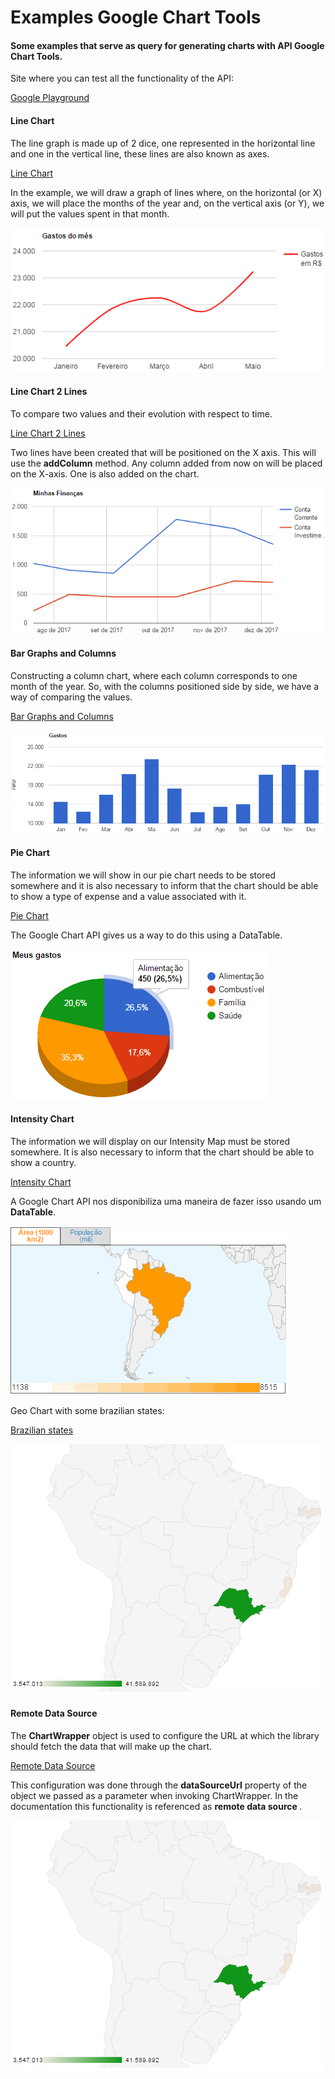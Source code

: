 # Examples Google Chart Tools

#### Some examples that serve as query for generating charts with API Google Chart Tools.

<p>Site where you can test all the functionality of the API: </p>

[Google Playground](https://developers.google.com/apis-explorer/?csw=1#p/)

#### Line Chart

<p>The line graph is made up of 2 dice, one represented in the horizontal line and one in the vertical line, these lines are also known as axes.<p>

[Line Chart](https://github.com/ThiagoMartinsdeMelo/google-chart-tools/blob/master/line-chart/index.php)

<p>In the example, we will draw a graph of lines where, on the horizontal (or X) axis, we will place the months of the year and, on the vertical axis (or Y), we will put the values spent in that month.</p>

![Line Chart](https://github.com/ThiagoMartinsdeMelo/google-chart-tools/blob/master/line-chart/img/line_chart.png)

#### Line Chart 2 Lines

<p>To compare two values and their evolution with respect to time.</p>

[Line Chart 2 Lines](https://github.com/ThiagoMartinsdeMelo/google-chart-tools/blob/master/line-chart-2-lines/index.php)

<p>Two lines have been created that will be positioned on the X axis. This will use the <strong>addColumn</strong> method. Any column added from now on will be placed on the X-axis. One is also added on the chart.</p>

![Line Chart 2 Lines](https://github.com/ThiagoMartinsdeMelo/google-chart-tools/blob/master/line-chart-2-lines/img/line-chart-2.png)

#### Bar Graphs and Columns

<p>Constructing a column chart, where each column corresponds to one month of the year. So, with the columns positioned side by side, we have a way of comparing the values.</p>

[Bar Graphs and Columns](https://github.com/ThiagoMartinsdeMelo/google-chart-tools/blob/master/bar-graphs-and-columns/index.php)

![Bar Graphs and Columns](https://github.com/ThiagoMartinsdeMelo/google-chart-tools/blob/master/bar-graphs-and-columns/img/bar-graphs-columns.png)

#### Pie Chart

<p>The information we will show in our pie chart needs to be stored somewhere and it is also necessary to inform that the chart should be able to show a type of expense and a value associated with it.</p>

[Pie Chart](https://github.com/ThiagoMartinsdeMelo/google-chart-tools/blob/master/pie-chart/index.php)

<p>The Google Chart API gives us a way to do this using a DataTable.</p>

![Pie Chart](https://github.com/ThiagoMartinsdeMelo/google-chart-tools/blob/master/pie-chart/img/pie-chart-details.png) 

#### Intensity Chart

<p>The information we will display on our Intensity Map must be stored somewhere. It is also necessary to inform that the chart should be able to show a country.</p>

[Intensity Chart](https://github.com/ThiagoMartinsdeMelo/google-chart-tools/blob/master/intensity-chart/index.php)

<p>A Google Chart API nos disponibiliza uma maneira de fazer isso usando um <strong>DataTable</strong>.</p>

![Intensity Chart](https://github.com/ThiagoMartinsdeMelo/google-chart-tools/blob/master/intensity-chart/img/intesity.png) 

<p>Geo Chart with some brazilian states:</p>

[Brazilian states](https://github.com/ThiagoMartinsdeMelo/google-chart-tools/blob/master/intensity-chart/brasil.php)

![Intensity Chart](https://github.com/ThiagoMartinsdeMelo/google-chart-tools/blob/master/intensity-chart/img/brasil.png)

#### Remote Data Source

The <strong>ChartWrapper</strong> object is used to configure the URL at which the library should fetch the data that will make up the chart.

[Remote Data Source](https://github.com/ThiagoMartinsdeMelo/google-chart-tools/blob/master/remote-data-source/index.php)

This configuration was done through the <strong>dataSourceUrl</strong> property of the object we passed as a parameter when invoking ChartWrapper. In the documentation this functionality is referenced as <strong>remote data source </strong>.

![Remote](https://github.com/ThiagoMartinsdeMelo/google-chart-tools/blob/master/intensity-chart/img/brasil.png)








